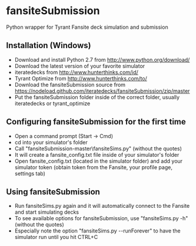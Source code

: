 fansiteSubmission
=================

Python wrapper for Tyrant Fansite deck simulation and submission

## Installation (Windows)

* Download and install Python 2.7 from http://www.python.org/download/
* Download the latest version of your favorite simulator
 * iteratedecks from http://www.hunterthinks.com/id/
 * Tyrant Optimize from http://www.hunterthinks.com/to/
* Download the fansiteSubmission source from https://nodeload.github.com/iteratedecks/fansiteSubmission/zip/master
* Put the fansiteSubmission folder inside of the correct folder, usually iteratedecks or tyrant_optimize

## Configuring fansiteSubmission for the first time

* Open a command prompt (Start -> Cmd)
* cd into your simulator's folder
* Call "fansiteSubmission-master\fansiteSims.py" (without the quotes)
* It will create a fansite_config.txt file inside of your simulator's folder
* Open fansite_config.txt (located in the simulator folder) and add your simulator token (obtain token from the Fansite, your profile page, settings tab)

## Using fansiteSubmission

* Run fansiteSims.py again and it will automatically connect to the Fansite and start simulating decks
* To see available options for fansiteSubmission, use "fansiteSims.py -h" (without the quotes)
* Especially note the option "fansiteSims.py --runForever" to have the simulator run until you hit CTRL+C
